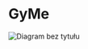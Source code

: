 # GyMe

![Diagram bez tytułu](https://github.com/Igor636965736c610a/GyMe/assets/102369546/1915c7da-2be9-4522-8a27-9f7ea85eb58d)
